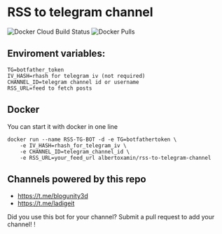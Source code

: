 # RSS to telegram channel
![Docker Cloud Build Status](https://img.shields.io/docker/cloud/build/albertoxamin/rss-to-telegram-channel)
![Docker Pulls](https://img.shields.io/docker/pulls/albertoxamin/rss-to-telegram-channel)

## Enviroment variables:
```
TG=botfather_token
IV_HASH=rhash for telegram iv (not required)
CHANNEL_ID=telegram channel id or username
RSS_URL=feed to fetch posts
```


## Docker
You can start it with docker in one line
```
docker run --name RSS-TG-BOT -d -e TG=botfathertoken \
    -e IV_HASH=rhash_for_telegram_iv \
    -e CHANNEL_ID=telegram_channel_id \
    -e RSS_URL=your_feed_url albertoxamin/rss-to-telegram-channel
```

## Channels powered by this repo

* https://t.me/blogunity3d
* https://t.me/ladigeit

Did you use this bot for your channel? Submit a pull request to add your channel!
!
